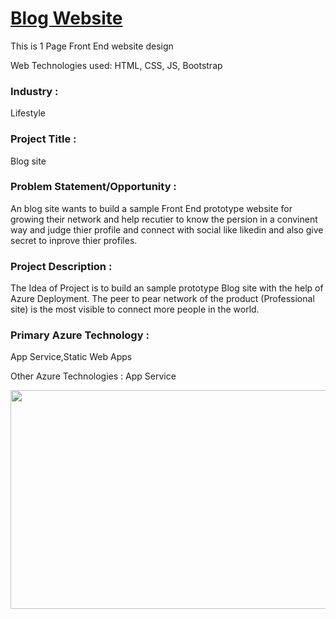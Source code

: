 # <a href="https://ambitious-field-054c3c210.1.azurestaticapps.net/">Blog Website</a>

This is 1 Page Front End website design

Web Technologies used: HTML, CSS, JS, Bootstrap



### Industry :
Lifestyle


### Project Title :
Blog site

### Problem Statement/Opportunity :
An blog site wants to build a sample Front End prototype website for growing their network and help recutier to know the persion in a convinent way and judge thier profile and connect with social like likedin and also give secret to inprove thier profiles.


### Project Description :
The Idea of Project is to build an sample prototype Blog site with the help of Azure Deployment. The peer to pear network of the product (Professional site) is the most visible to connect more people in the world.

### Primary Azure Technology :
App Service,Static Web Apps


Other Azure Technologies :
App Service

<a href="https://futurereadytalent.in/"><p align= "center"><img src="https://github.com/ROHAN0011/Microsoft-Future-Ready-Talent-Internship-Project/blob/5ae1e52f4f4236d8ca92ea9189794835ce087467/FRT.jpeg" width="700" height= "350"></p></a> 
